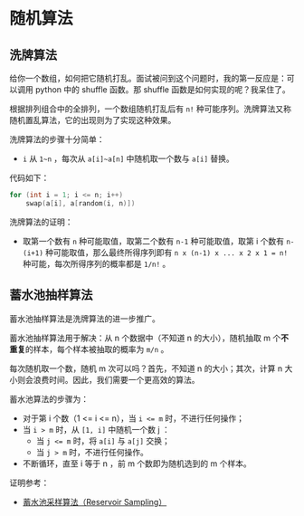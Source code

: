 # 随机算法

## 洗牌算法

给你一个数组，如何把它随机打乱。面试被问到这个问题时，我的第一反应是：可以调用 python 中的 shuffle 函数。那 shuffle 函数是如何实现的呢？我呆住了。

根据排列组合中的全排列，一个数组随机打乱后有 `n!` 种可能序列。洗牌算法又称随机置乱算法，它的出现则为了实现这种效果。

洗牌算法的步骤十分简单：

- `i` 从 `1~n` ，每次从 `a[i]~a[n]` 中随机取一个数与 `a[i]` 替换。

代码如下：

```c++
for (int i = 1; i <= n; i++)
    swap(a[i], a[random(i, n)])
```

洗牌算法的证明：

- 取第一个数有 `n` 种可能取值，取第二个数有 `n-1` 种可能取值，取第 i 个数有 `n-(i+1)` 种可能取值，那么最终所得序列即有 `n x (n-1) x ... x 2 x 1 = n!` 种可能，每次所得序列的概率都是 `1/n!` 。

## 蓄水池抽样算法

蓄水池抽样算法是洗牌算法的进一步推广。

蓄水池抽样算法用于解决：从 n 个数据中（不知道 n 的大小），随机抽取 m 个**不重复**的样本，每个样本被抽取的概率为 `m/n` 。

每次随机取一个数，随机 m 次可以吗？首先，不知道 n 的大小；其次，计算 n 大小则会浪费时间。因此，我们需要一个更高效的算法。

蓄水池算法的步骤为：

- 对于第 i 个数（1 <= i <= n），当 `i <= m` 时，不进行任何操作；
- 当 `i > m` 时，从 `[1, i]` 中随机一个数 j ：
  - 当 `j <= m` 时，将 `a[i]` 与 `a[j]` 交换；
  - 当 `j > m` 时，不进行任何操作。
- 不断循环，直至 i 等于 n ，前 m 个数即为随机选到的 m 个样本。

证明参考：

- [蓄水池采样算法（Reservoir Sampling）](https://www.cnblogs.com/snowInPluto/p/5996269.html)
